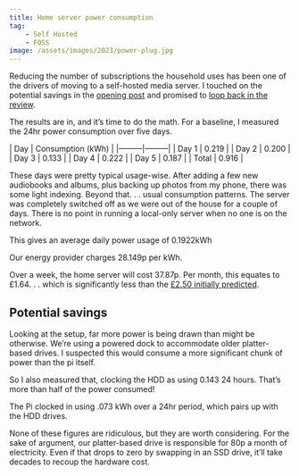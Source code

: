 ```yaml
---
title: Home server power consumption
tag:
    - Self Hosted
    - FOSS
image: /assets/images/2023/power-plug.jpg
---
```



Reducing the number of subscriptions the household uses has been one of the drivers of moving to a self-hosted media server. I touched on the potential savings in the [opening post](https://tonyedwardspz.co.uk/blog/adventures-in-foss-the-journey-begins) and promised to [loop back in the review](https://tonyedwardspz.co.uk/blog/post-foss-switch).

The results are in, and it’s time to do the math. For a baseline, I measured the 24hr power consumption over five days.

| Day    | Consumption (kWh) |
|———|———|
| Day 1 | 0.219 |
| Day 2 | 0.200 |
| Day 3 | 0.133 |
| Day 4 | 0.222 |
| Day 5 | 0.187 |
| Total  | 0.916 |

These days were pretty typical usage-wise. After adding a few new audiobooks and albums, plus backing up photos from my phone, there was some light indexing. Beyond that. . . usual consumption patterns. The server was completely switched off as we were out of the house for a couple of days. There is no point in running a local-only server when no one is on the network.

This gives an average daily power usage of 0.1922kWh

Our energy provider charges 28.149p per kWh.

Over a week, the home server will cost 37.87p. Per month, this equates to £1.64. . . which is significantly less than the [£2.50 initially predicted](https://tonyedwardspz.co.uk/blog/adventures-in-foss-the-journey-begins/#the-hardware).

## Potential savings

Looking at the setup, far more power is being drawn than might be otherwise. We’re using a powered dock to accommodate older platter-based drives. I suspected this would consume a more significant chunk of power than the pi itself.

So I also measured that, clocking the HDD as using 0.143  24 hours. That’s more than half of the power consumed!

The Pi clocked in using .073 kWh over a 24hr period, which pairs up with the HDD drives.

None of these figures are ridiculous, but they are worth considering. For the sake of argument, our platter-based drive is responsible for 80p a month of electricity. Even if that drops to zero by swapping in an SSD drive, it’ll take decades to recoup the hardware cost.
